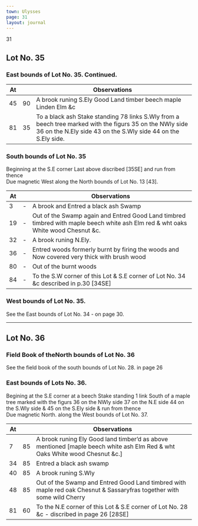 ```yaml
---
town: Ulysses
page: 31
layout: journal
---
```


31

## Lot No. 35

### East bounds of Lot No. 35. Continued.

| At |    | Observations |
| -- | -- | ------------ |
| 45 | 90 | A brook runing S.Ely Good Land timber beech maple Linden Elm &c
| 81 | 35 | To a black ash Stake standing 78 links S.Wly from a beech tree marked with the figurs 35 on the NWly side 36 on the N.Ely side 43 on the S.Wly side 44 on the S.Ely side.

### South bounds of Lot No. 35

Beginning at the S.E corner Last above discribed [35SE] and run from thence \
Due magnetic West along the North bounds of Lot No. 13 [43].

| At |    | Observations |
| -- | -- | ------------ |
| 3 | - | A brook and Entred a black ash Swamp
| 19 | - | Out of the Swamp again and Entred Good Land timbred timbred with maple  beech white ash Elm red & wht oaks White wood Chesnut &c.
| 32 | - | A brook runing N.Ely.
| 36 | - | Entred woods formerly burnt by firing the woods and Now covered very thick with brush wood
| 80 | - | Out of the burnt woods
| 84 | - | To the S.W corner of this Lot & S.E corner of Lot No. 34 &c described in p.30 [34SE]

### West bounds of Lot No. 35.

See the East bounds of Lot No. 34 - on page 30.

---

## Lot No. 36

### Field Book of theNorth bounds of Lot No. 36

See the field book of the south bounds of Lot No. 28. in page 26

### East bounds of Lots No. 36.

Begining at the S.E corner at a beech Stake standing 1 link South of a maple tree marked with the figurs 36 on the NWly side 37 on the N.E side 44 on the S.Wly side & 45 on the S.Ely side & run from thence \
Due magnetic North. along the West bounds of Lot No. 37.

| At |    | Observations |
| -- | -- | ------------ |
| 7 | 85 | A brook runing Ely Good land timber’d as above mentioned [maple beech white ash Elm Red & wht Oaks White wood Chesnut &c.]
| 34 | 85 | Entred a black ash swamp
| 40 | 85 | A brook runing S.Wly
| 48 | 85 | Out of the Swamp and Entred Good Land timbred with maple red oak Chesnut & Sassaryfras together with some wild Cherry
| 81 | 60 | To the N.E corner of this Lot & S.E corner of Lot No. 28 &c - discribed in page 26 [28SE]
